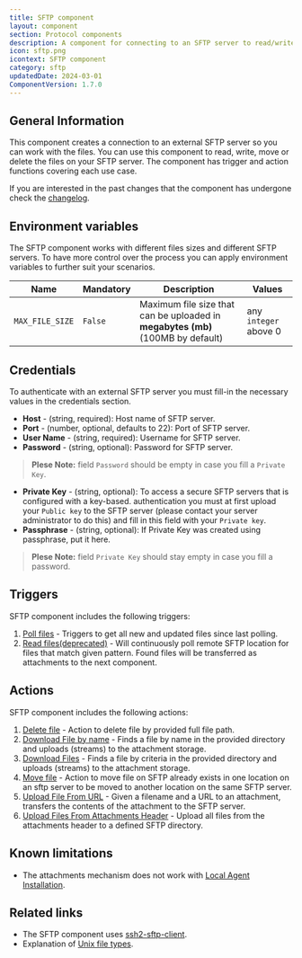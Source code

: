 ```yaml
---
title: SFTP component
layout: component
section: Protocol components
description: A component for connecting to an SFTP server to read/write files.
icon: sftp.png
icontext: SFTP component
category: sftp
updatedDate: 2024-03-01
ComponentVersion: 1.7.0
---
```


## General Information

This component creates a connection to an external SFTP server so you can work with the files. You can use this component to read, write, move or delete the files on your SFTP server. The component has trigger and action functions covering each use case.

If you are interested in the past changes that the component has undergone check the [changelog](technical-notes#changelog).


## Environment variables

The SFTP component works with different files sizes and different SFTP servers. To have more control over the process you can apply environment variables to further suit your scenarios.

|Name|Mandatory|Description|Values|
|----|---------|-----------|------|
|`MAX_FILE_SIZE`| `False` |  Maximum file size that can be uploaded in **megabytes (mb)** (100MB by default) | any `integer` above 0|

## Credentials

To authenticate with an external SFTP server you must fill-in the necessary values in the credentials section.

* **Host** - (string, required): Host name of SFTP server.
* **Port** - (number, optional, defaults to 22): Port of SFTP server.
* **User Name** - (string, required): Username for SFTP server.
* **Password** - (string, optional): Password for SFTP server.
>**Plese Note:**  field `Password` should be empty in case you fill a `Private Key`.
* **Private Key** - (string, optional): To access a secure SFTP servers that is configured with a key-based. authentication you must at first upload your `Public key` to the SFTP server (please contact your server administrator to do this) and fill in this field with your `Private key`.
* **Passphrase** - (string, optional): If Private Key was created using passphrase, put it here.
>**Plese Note:**  field `Private Key` should stay empty in case you fill a password.


## Triggers

SFTP component includes the following triggers:

1.  [Poll files](triggers#poll-files) - Triggers to get all new and updated files since last polling.
2.  [Read files(deprecated)](triggers#read-filesdeprecated) - Will continuously poll remote SFTP location for files that match given pattern. Found files will be transferred as attachments to the next component.

## Actions

SFTP component includes the following actions:

1.  [Delete file](actions#delete-file) - Action to delete file by provided full file path.
2.  [Download File by name](actions#download-file-by-name) - Finds a file by name in the provided directory and uploads (streams) to the attachment storage.
3.  [Download Files](actions#download-files) - Finds a file by criteria in the provided directory and uploads (streams) to the attachment storage.
4.  [Move file](actions#move-file) - Action to move file on SFTP already exists in one location on an sftp server to be moved to another location on the same SFTP server.
5.  [Upload File From URL](actions#upload-file-from-url) - Given a filename and a URL to an attachment, transfers the contents of the attachment to the SFTP server.
6.  [Upload Files From Attachments Header](actions#upload-files-from-attachments-header) - Upload all files from the attachments header to a defined SFTP directory.

## Known limitations

* The attachments mechanism does not work with [Local Agent Installation](/guides/vpn-agent).

## Related links

*   The SFTP component uses [ssh2-sftp-client](https://www.npmjs.com/package/ssh2-sftp-client).
*   Explanation of [Unix file types](https://en.wikipedia.org/wiki/Unix_file_types).
